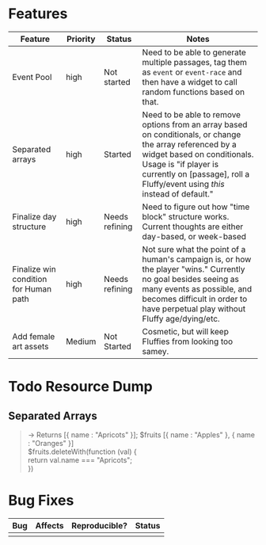 # Features

|Feature|Priority|Status|Notes|
|---|---|---|---|
|Event Pool|high|Not started|Need to be able to generate multiple passages, tag them as `event` or `event-race` and then have a widget to call random functions based on that.|
|Separated arrays|high|Started|Need to be able to remove options from an array based on conditionals, or change the array referenced by a widget based on conditionals. Usage is "if player is currently on \[passage\], roll a Fluffy/event using *this* instead of default."|
|Finalize day structure|high|Needs refining|Need to figure out how "time block" structure works. Current thoughts are either day-based, or week-based|
|Finalize win condition for Human path|high|Needs refining|Not sure what the point of a human's campaign is, or how the player "wins." Currently no goal besides seeing as many events as possible, and becomes difficult in order to have perpetual play without Fluffy age/dying/etc.|
|Add female art assets|Medium|Not Started|Cosmetic, but will keep Fluffies from looking too samey.|

# Todo Resource Dump

## Separated Arrays

> → Returns [{ name : "Apricots" }]; $fruits [{ name : "Apples" }, { name : "Oranges" }]<br />
> $fruits.deleteWith(function (val) {<br />
> 	return val.name === "Apricots";<br />
> })<br />

# Bug Fixes

|Bug|Affects|Reproducible?|Status|
|---|---|---|---|
||||